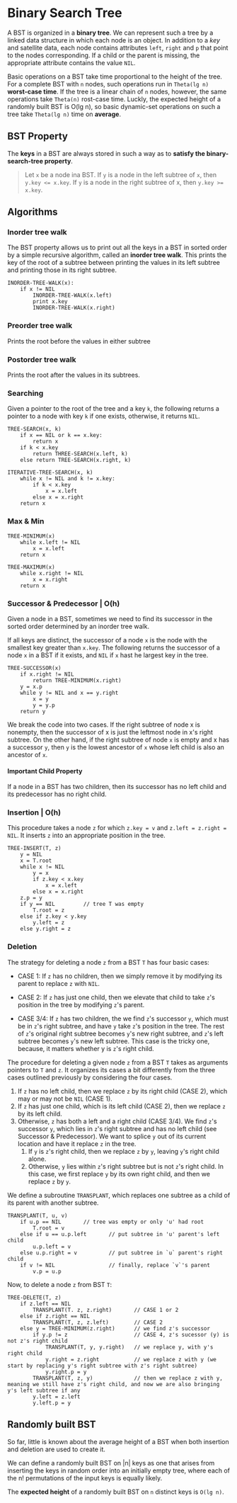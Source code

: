 # Binary Search Tree

A BST is organized in a __binary tree__. We can represent such a tree by a linked data structure in which each node is an object. In addition to a _key_ and satellite data, each node contains attributes `left`, `right` and `p` that point to the nodes corresponding. If a child or the parent is missing, the appropriate attribute contains the value `NIL`.

Basic operations on a BST take time proportional to the height of the tree. For a complete BST with `n` nodes, such operations run in `Theta(lg n)` __worst-case time__. If the tree is a linear chain of `n` nodes, however, the same operations take `Theta(n)` rost-case time. Luckly, the expected height of a randomly built BST is O(lg n), so basic dynamic-set operations on such a tree take `Theta(lg n)` time on __average__.

## BST Property

The __keys__ in a BST are always stored in such a way as to __satisfy the binary-search-tree property__.

> Let `x` be a node ina BST. If `y` is a node in the left subtree of `x`, then `y.key <= x.key`. If `y` is a node in the right subtree of x, then `y.key >= x.key`.

## Algorithms

### Inorder tree walk

The BST property allows us to print out all the keys in a BST in sorted order by a simple recursive algorithm, called an __inorder tree walk__. This prints the key of the root of a subtree between printing the values in its left subtree and printing those in its right subtree.

```
INORDER-TREE-WALK(x):
    if x != NIL
        INORDER-TREE-WALK(x.left)
        print x.key
        INORDER-TREE-WALK(x.right)
```

### Preorder tree walk

Prints the root before the values in either subtree

### Postorder tree walk

Prints the root after the values in its subtrees.

### Searching

Given a pointer to the root of the tree and a key `k`, the following returns a pointer to a node with key `k` if one exists, otherwise, it returns `NIL`.

```
TREE-SEARCH(x, k)
    if x == NIL or k == x.key:
        return x
    if k < x.key
        return THREE-SEARCH(x.left, k)
    else return TREE-SEARCH(x.right, k)

ITERATIVE-TREE-SEARCH(x, k)
    while x != NIL and k != x.key:
        if k < x.key
            x = x.left
        else x = x.right
    return x
```

### Max & Min

```
TREE-MINIMUM(x)
    while x.left != NIL
        x = x.left
    return x

TREE-MAXIMUM(x)
    while x.right != NIL
        x = x.right
    return x
```

### Successor & Predecessor | O(h)

Given a node in a BST, sometimes we need to find its successor in the sorted order determined by an inorder tree walk.

If all keys are distinct, the successor of a node `x` is the node with the smallest key greater than `x.key`. The following returns the successor of a node `x` in a BST if it exists, and `NIL` if `x` hast he largest key in the tree.

```
TREE-SUCCESSOR(x)
    if x.right != NIL
        return TREE-MINIMUM(x.right)
    y = x.p
    while y != NIL and x == y.right
        x = y
        y = y.p
    return y
```

We break the code into two cases. If the right subtree of node x is nonempty, then the successor of x is just the leftmost node in x's right subtree. On the other hand, if the right subtree of node `x` is empty and x has a successor `y`, then `y` is the lowest ancestor of `x` whose left child is also an ancestor of `x`.

#### Important Child Property

If a node in a BST has two children, then its successor has no left child and its predecessor has no right child.

### Insertion | O(h)

This procedure takes a node `z` for which `z.key = v` and `z.left = z.right = NIL`. It inserts `z` into an appropriate position in the tree.

```
TREE-INSERT(T, z)
    y = NIL
    x = T.root
    while x != NIL
        y = x
        if z.key < x.key
            x = x.left
        else x = x.right
    z.p = y
    if y == NIL         // tree T was empty
        T.root = z
    else if z.key < y.key
        y.left = z
    else y.right = z 
```

### Deletion

The strategy for deleting a node `z` from a BST `T` has four basic cases:

* CASE 1: If `z` has no children, then we simply remove it by modifying its parent to replace `z` with `NIL`.

* CASE 2: If `z` has just one child, then we elevate that child to take `z`'s position in the tree by modifying `z`'s parent.

* CASE 3/4: If `z` has two children, the we find `z`'s successor `y`, which must be in `z`'s right subtree, and have `y` take `z`'s position in the tree. The rest of `z`'s original right subtree becomes `y`'s new right subtree, and `z`'s left subtree becomes `y`'s new left subtree. This case is the tricky one, because, it matters whether y is `z`'s right child.


The procedure for deleting a given node `z` from a BST `T` takes as arguments pointers to `T` and `z`. It organizes its cases a bit differently from the three cases outlined previously by considering the four cases.

1. If `z` has no left child, then we replace `z` by its right child (CASE 2), which may or may not be `NIL` (CASE 1).
2. If `z` has just one child, which is its left child (CASE 2), then we replace `z` by its left child.
3. Otherwise, `z` has both a left and a right child (CASE 3/4). We find `z`'s successor `y`, which lies in `z`'s right subtree and has no left child (see Successor & Predecessor). We want to splice `y` out of its current location and have it replace `z` in the tree.
   1. If `y` is `z`'s right child, then we replace `z` by `y`, leaving `y`'s right child alone.
   2. Otherwise, `y` lies within `z`'s right subtree but is not `z`'s right child. In this case, we first replace `y` by its own right child, and then we replace `z` by `y`.

We define a subroutine `TRANSPLANT`, which replaces one subtree as a child of its parent with another subtree.

```
TRANSPLANT(T, u, v)
    if u.p == NIL       // tree was empty or only 'u' had root
        T.root = v
    else if u == u.p.left       // put subtree in 'u' parent's left child
        u.p.left = v
    else u.p.right = v          // put subtree in `u` parent's right child
    if v != NIL                 // finally, replace `v`'s parent
        v.p = u.p
```

Now, to delete a node `z` from BST `T`:

```
TREE-DELETE(T, z)
    if z.left == NIL
        TRANSPLANT(T. z, z.right)       // CASE 1 or 2
    else if z.right == NIL
        TRANSPLANT(T, z, z.left)        // CASE 2
    else y = TREE-MINIMUM(z.right)      // we find z's successor
        if y.p != z                     // CASE 4, z's sucessor (y) is not z's right child
            TRANSPLANT(T, y, y.right)   // we replace y, with y's right child
            y.right = z.right           // we replace z with y (we start by replacing y's right subtree with z's right subtree)
            y.right.p = y
        TRANSPLANT(T, z, y)             // then we replace z with y, meaning we still have z's right child, and now we are also bringing y's left subtree if any
        y.left = z.left
        y.left.p = y
```

## Randomly built BST

So far, little is known about the average height of a BST when both insertion and deletion are used to create it.

We can define a randomly built BST on |n| keys as one that arises from inserting the keys in random order into an initially empty tree, where each of the n! permutations of the input keys is equally likely.

The __expected height__ of a randomly built BST on `n` distinct keys is `O(lg n)`.
